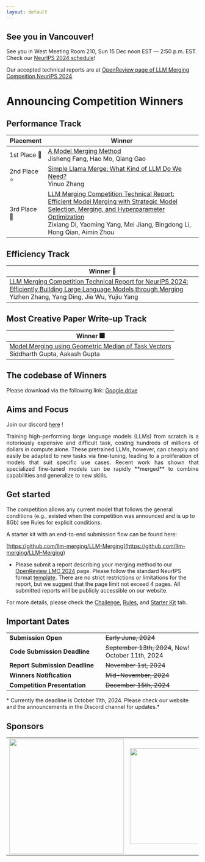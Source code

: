 ```yaml
---
layout: default
---
```


## See you in Vancouver!

See you in West Meeting Room 210, Sun 15 Dec noon EST — 2:50 p.m. EST. Check our [NeurIPS 2024 schedule](https://neurips.cc/virtual/2024/competition/84794#wse-detail-109333)!

Our accepted technical reports are at <a href="https://openreview.net/group?id=NeurIPS.cc/2024/Competition/LMC#tab-accept-oral">OpenReview page of LLM Merging Compeition NeurIPS 2024</a>

# Announcing Competition Winners

## Performance Track

| Placement    | Winner                                             |
|--------------|----------------------------------------------------|
| 1st Place  🌟| [A Model Merging Method](https://openreview.net/forum?id=zcnDi0i23y) <br> Jisheng Fang, Hao Mo, Qiang Gao      |
| 2nd Place  ⭐| [Simple Llama Merge: What Kind of LLM Do We Need?](https://openreview.net/forum?id=VndTgXbAgz)  <br>  Yinuo Zhang                             |
| 3rd Place  💫| [LLM Merging Competition Technical Report: Efficient Model Merging with Strategic Model Selection, Merging, and Hyperparameter Optimization](https://openreview.net/forum?id=Xl8uuaNj1X)  <br>  Zixiang Di, Yaoming Yang, Mei Jiang, Bingdong Li, Hong Qian, Aimin Zhou   |

## Efficiency Track

| Winner    🚀    |
|------------------|
| [LLM Merging Competition Technical Report for NeurIPS 2024: Efficiently Building Large Language Models through Merging](https://openreview.net/forum?id=rJ1miae6PJ) <br> Yizhen Zhang, Yang Ding, Jie Wu, Yujiu Yang  |

## Most Creative Paper Write-up Track

| Winner         🎆        |
|-----------------------------|
| [Model Merging using Geometric Median of Task Vectors](https://openreview.net/forum?id=4VD2jMqJbN) <br>  Siddharth Gupta, Aakash Gupta     |


## The codebase of Winners
Please download via the following link: [Google drive](https://drive.google.com/drive/folders/1E8dFmLVsguVYL8R0NSkW9KNbk-a_iram)

## Aims and Focus

Join our discord <a href="https://discord.com/invite/VYfFexfSpZ">here</a> !


<p style='text-align: justify;'>
Training high-performing large language models (LLMs) from scratch is a notoriously expensive and difficult task, costing hundreds of millions of dollars in compute alone. These pretrained LLMs, however, can cheaply and easily be adapted to new tasks via fine-tuning, leading to a proliferation of models that suit specific use cases. Recent work has shown that specialized fine-tuned models can be rapidly **merged** to combine capabilities and generalize to new skills. 
</p>

## Get started

The competition allows any current model that follows the general conditions (e.g., existed when the competition was announced and is up to 8Gb) see Rules for explicit conditions.


<p style='text-align: justify;'>
A starter kit with an end-to-end submission flow can be found here:<br>

[https://github.com/llm-merging/LLM-Merging](https://github.com/llm-merging/LLM-Merging)
</p>

- Please submit a report describing your merging method to our [OpenReview LMC 2024](https://openreview.net/group?id=NeurIPS.cc/2024/Competition/LMC) page. Please follow the standard NeurIPS format [template](https://www.overleaf.com/latex/templates/neurips-2024/tpsbbrdqcmsh). There are no strict restrictions or limitations for the report, but we suggest that the page limit not exceed 4 pages. All submitted reports will be publicly accessible on our website.

<p>For more details, please check the <a href="challenge.html">Challenge</a>, <a href="rules.html">Rules</a>, and <a href="starter_kit.html">Starter Kit</a> tab.</p>

## Important Dates

<table class="foo">
    <tr>
        <td width="50%"><b>Submission Open</b></td>
        <td width="50%"> <s>Early June, 2024</s> </td>
    </tr>
    <tr>
        <td width="50%"><b>Code Submission Deadline</b></td>
        <td width="50%"> <s>September 13th, 2024</s>, New! October 11th, 2024</td>
    </tr>
    <tr>
        <td width="50%"><b>Report Submission Deadline</b></td>
        <td width="50%"> <s>November 1st, 2024</s> </td>
    </tr>
    <tr>
        <td width="50%"><b>Winners Notification</b></td>
        <td width="50%"> <s>Mid-November, 2024 </s> </td>
    </tr>
    <tr>
        <td width="50%"><b>Competition Presentation</b></td>
        <td width="50%"> <s>December 15th, 2024</s> </td>
    </tr>
</table>
* Currently the deadline is October 11th, 2024. Please check our website and the announcements in the Discord channel for updates.*

<!-- <br>

This raises the question: given a new suite of desired skills and design parameters, is it necessary to fine-tune or train yet another LLM from scratch, or can similar existing models be re-purposed for a new task with the right selection or merging procedure? 

<br>

<p style='text-align: justify;'>

The LLM Merging challenge aims to spur the development and evaluation of methods for merging and reusing existing models to form stronger new models without needing additional training. Specifically, the competition focuses on merging existing publicly-released expert models from Huggingface, using only minimal compute and additional parameters. The goal will be to develop merged models that outperform existing models and existing merging baselines. Submissions will be judged based on the average accuracy on a set of held-out multiple-choice evaluation tasks. 
To make the competition as accessible as possible and ensure that the merging procedures are more efficient than fine-tuning, we will enforce a compute budget and focus on merging models with fewer than 8B parameters. A starter kit with all necessary materials (baseline implementations, requirements, the evaluation script, etc.) will be released on May 1st. 
</p> -->


<!-- ## Organizing Institutions

<table cellspacing="0" cellpadding="0" style="border-collapse: collapse;">
    <tr>
        <td style="text-align: center; border: none;"><img src="assets/fig/hf-logo-with-title.png" width="300"></td>
        <td style="border: none;"><img src="assets/fig/sakana_logo.png" width="250"></td>
        <td style="border: none;"><img src="assets/fig/arceeai_transparent background.svg" width="300"></td>
    </tr>

</table> -->


## Sponsors

<table cellspacing="0" cellpadding="0" style="border-collapse: collapse;">
    <tr>
        <td style="text-align: center; border: none;"><img src="assets/fig/hf-logo-with-title.png" width="300"></td>
        <td style="border: none;"><img src="assets/fig/sakana_logo.png" width="250"></td>
        <td style="border: none;"><img src="assets/fig/arceeai_transparent background.svg" width="300"></td>
    </tr>
    <!-- <tr>
                <td style="border: none;"><img src="https://github.com/llm-efficiency-challenge/llm-efficiency-challenge.github.io/assets/3282513/7185238e-b21c-4d82-91f3-86d3465523db" width="300"></td>
        <td style="border: none;"><img src="https://github.com/llm-efficiency-challenge/llm-efficiency-challenge.github.io/assets/3282513/c227bd00-a396-49a5-928c-1d40482508a8" width="300"></td>
        <td style="border: none;"></td>
    </tr> -->
</table>
